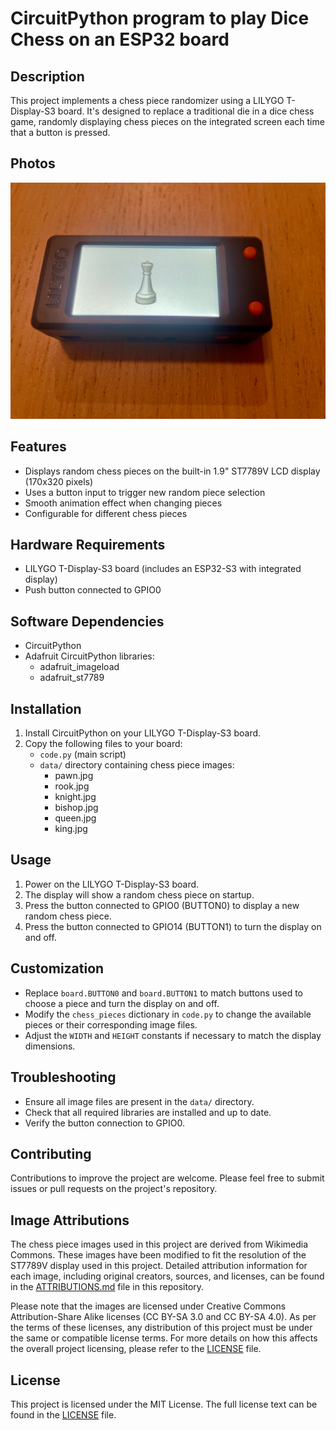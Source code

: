 # CircuitPython program to play Dice Chess on an ESP32 board

## Description

This project implements a chess piece randomizer using a LILYGO T-Display-S3 board. It's designed to replace a traditional die in a dice chess game, randomly displaying chess pieces on the integrated screen each time that a button is pressed.

## Photos

![An ESP32 board running the esp32-dice-chess program](photos/esp32-dice-chess.jpg)

## Features

- Displays random chess pieces on the built-in 1.9" ST7789V LCD display (170x320 pixels)
- Uses a button input to trigger new random piece selection
- Smooth animation effect when changing pieces
- Configurable for different chess pieces

## Hardware Requirements

- LILYGO T-Display-S3 board (includes an ESP32-S3 with integrated display)
- Push button connected to GPIO0

## Software Dependencies

- CircuitPython
- Adafruit CircuitPython libraries:
  - adafruit_imageload
  - adafruit_st7789

## Installation

1. Install CircuitPython on your LILYGO T-Display-S3 board.
2. Copy the following files to your board:
   - `code.py` (main script)
   - `data/` directory containing chess piece images:
     - pawn.jpg
     - rook.jpg
     - knight.jpg
     - bishop.jpg
     - queen.jpg
     - king.jpg

## Usage

1. Power on the LILYGO T-Display-S3 board.
2. The display will show a random chess piece on startup.
3. Press the button connected to GPIO0 (BUTTON0) to display a new random chess piece.
4. Press the button connected to GPIO14 (BUTTON1) to turn the display on and off.

## Customization

- Replace `board.BUTTON0` and `board.BUTTON1` to match buttons used to choose a piece and turn the display on and off.
- Modify the `chess_pieces` dictionary in `code.py` to change the available pieces or their corresponding image files.
- Adjust the `WIDTH` and `HEIGHT` constants if necessary to match the display dimensions.

## Troubleshooting

- Ensure all image files are present in the `data/` directory.
- Check that all required libraries are installed and up to date.
- Verify the button connection to GPIO0.

## Contributing

Contributions to improve the project are welcome. Please feel free to submit issues or pull requests on the project's repository.

## Image Attributions

The chess piece images used in this project are derived from Wikimedia Commons. These images have been modified to fit the resolution of the ST7789V display used in this project. Detailed attribution information for each image, including original creators, sources, and licenses, can be found in the [ATTRIBUTIONS.md](./ATTRIBUTIONS.md) file in this repository.

Please note that the images are licensed under Creative Commons Attribution-Share Alike licenses (CC BY-SA 3.0 and CC BY-SA 4.0). As per the terms of these licenses, any distribution of this project must be under the same or compatible license terms. For more details on how this affects the overall project licensing, please refer to the [LICENSE](./LICENSE) file.

## License

This project is licensed under the MIT License. The full license text can be found in the [LICENSE](./LICENSE) file.
